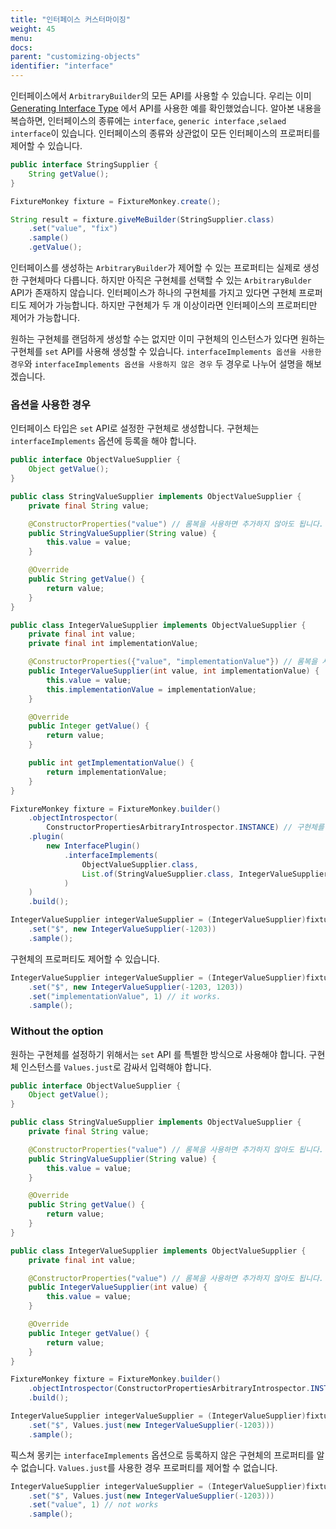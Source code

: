 ```yaml
---
title: "인터페이스 커스터마이징"
weight: 45
menu:
docs:
parent: "customizing-objects"
identifier: "interface"
---
```


인터페이스에서 `ArbitraryBuilder`의 모든 API를 사용할 수 있습니다.
우리는 이미 [Generating Interface Type](../../generating-objects/generating-interface) 에서 API를 사용한 예를 확인했었습니다.
알아본 내용을 복습하면, 인터페이스의 종류에는 `interface`, `generic interface` ,`selaed interface`이 있습니다.
인터페이스의 종류와 상관없이 모든 인터페이스의 프로퍼티를 제어할 수 있습니다.

```java
public interface StringSupplier {
	String getValue();
}

FixtureMonkey fixture = FixtureMonkey.create();

String result = fixture.giveMeBuilder(StringSupplier.class)
	.set("value", "fix")
	.sample()
	.getValue();
```

인터페이스를 생성하는 `ArbitraryBuilder`가 제어할 수 있는 프로퍼티는 실제로 생성한 구현체마다 다릅니다.
하지만 아직은 구현체를 선택할 수 있는 `ArbitraryBulder` API가 존재하지 않습니다. 
인터페이스가 하나의 구현체를 가지고 있다면 구현체 프로퍼티도 제어가 가능합니다. 하지만 구현체가 두 개 이상이라면 인터페이스의 프로퍼티만 제어가 가능합니다. 


원하는 구현체를 랜덤하게 생성할 수는 없지만 이미 구현체의 인스턴스가 있다면 원하는 구현체를 `set` API를 사용해 생성할 수 있습니다.
`interfaceImplements 옵션을 사용한 경우`와 `interfaceImplements 옵션을 사용하지 않은 경우` 두 경우로 나누어 설명을 해보겠습니다.

### 옵션을 사용한 경우
인터페이스 타입은 `set` API로 설정한 구현체로 생성합니다. 구현체는 `interfaceImplements` 옵션에 등록을 해야 합니다.

```java
public interface ObjectValueSupplier {
	Object getValue();
}

public class StringValueSupplier implements ObjectValueSupplier {
	private final String value;

	@ConstructorProperties("value") // 롬복을 사용하면 추가하지 않아도 됩니다.
	public StringValueSupplier(String value) {
		this.value = value;
	}

	@Override
	public String getValue() {
		return value;
	}
}

public class IntegerValueSupplier implements ObjectValueSupplier {
	private final int value;
	private final int implementationValue;

	@ConstructorProperties({"value", "implementationValue"}) // 롬복을 사용하면 추가하지 않아도 됩니다.
	public IntegerValueSupplier(int value, int implementationValue) {
		this.value = value;
		this.implementationValue = implementationValue;
	}

	@Override
	public Integer getValue() {
		return value;
	}

	public int getImplementationValue() {
		return implementationValue;
	}
}

FixtureMonkey fixture = FixtureMonkey.builder()
	.objectIntrospector(
		ConstructorPropertiesArbitraryIntrospector.INSTANCE) // 구현체를 인스턴스화할 때 사용합니다.
	.plugin(
		new InterfacePlugin()
			.interfaceImplements(
				ObjectValueSupplier.class,
				List.of(StringValueSupplier.class, IntegerValueSupplier.class)
            )
	)
	.build();

IntegerValueSupplier integerValueSupplier = (IntegerValueSupplier)fixture.giveMeBuilder(ObjectValueSupplier.class)
	.set("$", new IntegerValueSupplier(-1203))
	.sample();
```

구현체의 프로퍼티도 제어할 수 있습니다. 

```java
IntegerValueSupplier integerValueSupplier = (IntegerValueSupplier)fixture.giveMeBuilder(ObjectValueSupplier.class)
	.set("$", new IntegerValueSupplier(-1203, 1203))
	.set("implementationValue", 1) // it works.
	.sample();
```

### Without the option
원하는 구현체를 설정하기 위해서는 `set` API 를 특별한 방식으로 사용해야 합니다. 구현체 인스턴스를 `Values.just`로 감싸서 입력해야 합니다.

```java
public interface ObjectValueSupplier {
	Object getValue();
}

public class StringValueSupplier implements ObjectValueSupplier {
	private final String value;

	@ConstructorProperties("value") // 롬복을 사용하면 추가하지 않아도 됩니다.
	public StringValueSupplier(String value) {
		this.value = value;
	}

	@Override
	public String getValue() {
		return value;
	}
}

public class IntegerValueSupplier implements ObjectValueSupplier {
	private final int value;

	@ConstructorProperties("value") // 롬복을 사용하면 추가하지 않아도 됩니다.
	public IntegerValueSupplier(int value) {
		this.value = value;
	}

	@Override
	public Integer getValue() {
		return value;
	}
}

FixtureMonkey fixture = FixtureMonkey.builder()
	.objectIntrospector(ConstructorPropertiesArbitraryIntrospector.INSTANCE) // 구현체를 인스턴스화할 때 사용합니다.
	.build();

IntegerValueSupplier integerValueSupplier = (IntegerValueSupplier)fixture.giveMeBuilder(ObjectValueSupplier.class)
	.set("$", Values.just(new IntegerValueSupplier(-1203)))
	.sample();
```

픽스쳐 몽키는 `interfaceImplements` 옵션으로 등록하지 않은 구현체의 프로퍼티를 알 수 없습니다. `Values.just`를 사용한 경우 프로퍼티를 제어할 수 없습니다.

```java
IntegerValueSupplier integerValueSupplier = (IntegerValueSupplier)fixture.giveMeBuilder(ObjectValueSupplier.class)
    .set("$", Values.just(new IntegerValueSupplier(-1203)))
    .set("value", 1) // not works
    .sample();
```
